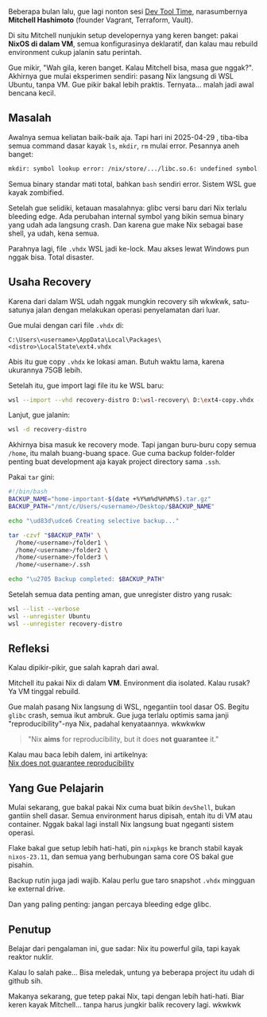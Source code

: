 

Beberapa bulan lalu, gue lagi nonton sesi [Dev Tool Time](https://www.youtube.com/watch?v=LA8KF9Fs2sk), narasumbernya **Mitchell Hashimoto** (founder Vagrant, Terraform, Vault).

Di situ Mitchell nunjukin setup developernya yang keren banget: pakai **NixOS di dalam VM**, semua konfigurasinya deklaratif, dan kalau mau rebuild environment cukup jalanin satu perintah. 

Gue mikir, "Wah gila, keren banget. Kalau Mitchell bisa, masa gue nggak?". Akhirnya gue mulai eksperimen sendiri: pasang Nix langsung di WSL Ubuntu, tanpa VM. Gue pikir bakal lebih praktis. Ternyata... malah jadi awal bencana kecil.

## Masalah

Awalnya semua keliatan baik-baik aja. Tapi hari ini 2025-04-29 , tiba-tiba semua command dasar kayak `ls`, `mkdir`, `rm` mulai error. Pesannya aneh banget:

```bash
mkdir: symbol lookup error: /nix/store/.../libc.so.6: undefined symbol: __tunable_is_initialized, version GLIBC_PRIVATE
```

Semua binary standar mati total, bahkan `bash` sendiri error. Sistem WSL gue kayak zombified.

Setelah gue selidiki, ketauan masalahnya: glibc versi baru dari Nix terlalu bleeding edge. Ada perubahan internal symbol yang bikin semua binary yang udah ada langsung crash. Dan karena gue make Nix sebagai base shell, ya udah, kena semua.

Parahnya lagi, file `.vhdx` WSL jadi ke-lock. Mau akses lewat Windows pun nggak bisa. Total disaster.

## Usaha Recovery

Karena dari dalam WSL udah nggak mungkin recovery sih wkwkwk,  satu-satunya jalan dengan melakukan operasi penyelamatan dari luar.

Gue mulai dengan cari file `.vhdx` di:

```
C:\Users\<username>\AppData\Local\Packages\<distro>\LocalState\ext4.vhdx
```

Abis itu gue copy `.vhdx` ke lokasi aman. Butuh waktu lama, karena ukurannya 75GB lebih.

Setelah itu, gue import lagi file itu ke WSL baru:

```bash
wsl --import --vhd recovery-distro D:\wsl-recovery\ D:\ext4-copy.vhdx --version 2
```

Lanjut, gue jalanin:

```bash
wsl -d recovery-distro
```

Akhirnya bisa masuk ke recovery mode. Tapi jangan buru-buru copy semua `/home`, itu malah buang-buang space. Gue cuma backup folder-folder penting buat development aja kayak project directory sama `.ssh`.

Pakai `tar` gini:

```bash
#!/bin/bash
BACKUP_NAME="home-important-$(date +%Y%m%d%H%M%S).tar.gz"
BACKUP_PATH="/mnt/c/Users/<username>/Desktop/$BACKUP_NAME"

echo "\ud83d\udce6 Creating selective backup..."

tar -czvf "$BACKUP_PATH" \
  /home/<username>/folder1 \
  /home/<username>/folder2 \
  /home/<username>/folder3 \
  /home/<username>/.ssh

echo "\u2705 Backup completed: $BACKUP_PATH"
```

Setelah semua data penting aman, gue unregister distro yang rusak:

```bash
wsl --list --verbose
wsl --unregister Ubuntu
wsl --unregister recovery-distro
```

## Refleksi

Kalau dipikir-pikir, gue salah kaprah dari awal.

Mitchell itu pakai Nix di dalam **VM**. Environment dia isolated. Kalau rusak? Ya VM tinggal rebuild.

Gue malah pasang Nix langsung di WSL, ngegantiin tool dasar OS. Begitu `glibc` crash, semua ikut ambruk. Gue juga terlalu optimis sama janji "reproducibility"-nya Nix, padahal kenyataannya. wkwkwkw

> "Nix **aims** for reproducibility, but it does **not guarantee** it."

Kalau mau baca lebih dalem, ini artikelnya:  
[Nix does not guarantee reproducibility](https://cs-syd.eu/posts/2025-03-14-nix-does-not-guarantee-reproducibility)

## Yang Gue Pelajarin

Mulai sekarang, gue bakal pakai Nix cuma buat bikin `devShell`, bukan gantiin shell dasar. Semua environment harus dipisah, entah itu di VM atau container. Nggak bakal lagi install Nix langsung buat ngeganti sistem operasi.

Flake bakal gue setup lebih hati-hati, pin `nixpkgs` ke branch stabil kayak `nixos-23.11`, dan semua yang berhubungan sama core OS bakal gue pisahin.

Backup rutin juga jadi wajib. Kalau perlu gue taro snapshot `.vhdx` mingguan ke external drive.

Dan yang paling penting: jangan percaya bleeding edge glibc.

## Penutup

Belajar dari pengalaman ini, gue sadar: Nix itu powerful gila, tapi kayak reaktor nuklir.

Kalau lo salah pake...  Bisa meledak, untung ya beberapa project itu udah di github sih.

Makanya sekarang, gue tetep pakai Nix, tapi dengan lebih hati-hati. 
Biar keren kayak Mitchell... tanpa harus jungkir balik recovery lagi. wkwkwk